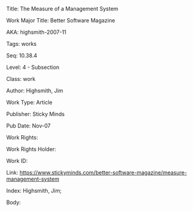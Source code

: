Title: The Measure of a Management System 

Work Major Title: Better Software Magazine


AKA: highsmith-2007-11 

Tags: works 

Seq:  10.38.4 

Level: 4 - Subsection  

Class: work 

Author: Highsmith, Jim

Work Type: Article

Publisher: Sticky Minds

Pub Date: Nov-07

Work Rights:  

Work Rights Holder: 

Work ID: 

Link: https://www.stickyminds.com/better-software-magazine/measure-management-system 

Index: Highsmith, Jim;  

Body:  

